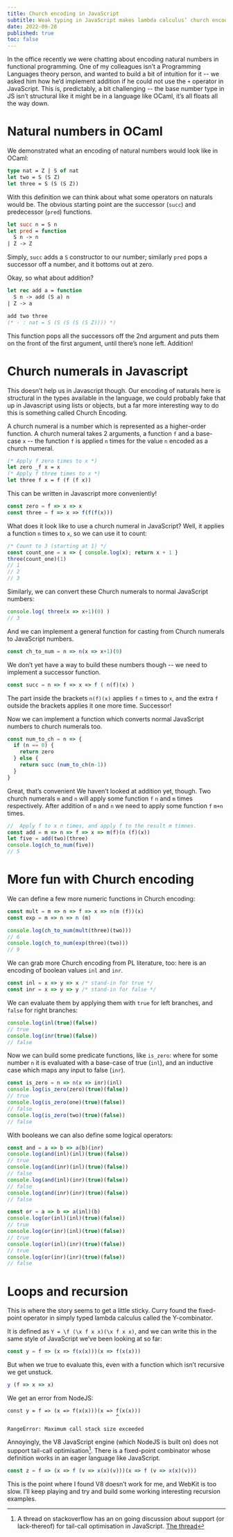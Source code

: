 ```yaml
---
title: Church encoding in JavaScript
subtitle: Weak typing in JavaScript makes lambda calculus’ church encoding a cinch
date: 2022-09-28
published: true
toc: false
---
```


In the office recently we were chatting about encoding natural numbers in functional programming.
One of my colleagues isn’t a Programming Languages theory person, and wanted to build a bit of intuition for it -- we asked him how he’d implement addition if he could not use the `+` operator in JavaScript.
This is, predictably, a bit challenging -- the base number type in JS isn’t structural like it might be in a language like OCaml, it’s all floats all the way down.

# Natural numbers in OCaml
We demonstrated what an encoding of natural numbers would look like in OCaml:

```ocaml
type nat = Z | S of nat
let two = S (S Z)
let three = S (S (S Z))
```


With this definition we can think about what some operators on naturals would be.
The obvious starting point are the successor (`succ`) and predecessor (`pred`) functions.

```ocaml
let succ n = S n
let pred = function 
  S n -> n
| Z -> Z
```

Simply, `succ` adds a `S` constructor to our number; similarly `pred` pops a successor off a number, and it bottoms out at zero.

Okay, so what about addition?

```ocaml
let rec add a = function
  S n -> add (S a) n
| Z -> a

add two three
(* - : nat = S (S (S (S (S Z)))) *)
```

This function pops all the successors off the 2nd argument and puts them on the front of the first argument, until there’s none left.
Addition!

# Church numerals in Javascript

This doesn’t help us in Javascript though.
Our encoding of naturals here is structural in the types available in the language, we could probably fake that up in Javascript using lists or objects, but a far more interesting way to do this is something called Church Encoding.

A church numeral is a number which is represented as a higher-order function.
A church numeral takes 2 arguments, a function `f` and a base-case `x` -- the function `f` is applied `n` times for the value `n` encoded as a church numeral.

```ocaml
(* Apply f zero times to x *)
let zero _f x = x
(* Apply f three times to x *)
let three f x = f (f (f x))
```

This can be written in Javascript more conveniently!

```js
const zero = f => x => x
const three = f => x => f(f(f(x)))
```

What does it look like to use a church numeral in JavaScript?
Well, it applies a function `n` times to `x`, so we can use it to count:

```js
/* Count to 3 (starting at 1) */
const count_one = x => { console.log(x); return x + 1 }
three(count_one)(1)
// 1
// 2
// 3
```

Similarly, we can convert these Church numerals to normal JavaScript numbers:

```js
console.log( three(x => x+1)(0) )
// 3
```

And we can implement a general function for casting from Church numerals to JavaScript numbers.

```js
const ch_to_num = n => n(x => x+1)(0)
```

We don’t yet have a way to build these numbers though -- we need to implement a successor function.

```js
const succ = n => f => x => f ( n(f)(x) )
```

The part inside the brackets `n(f)(x)` applies `f` `n` times to `x`, and the extra `f` outside the brackets applies it one more time.
Successor!

Now we can implement a function which converts normal JavaScript numbers to church numerals too.

```js
const num_to_ch = n => { 
  if (n == 0) { 
    return zero 
  } else { 
    return succ (num_to_ch(n-1))
  }
}
```

Great, that’s convenient
We haven’t looked at addition yet, though.
Two church numerals `m` and `n` will apply some function `f` `n` and `m` times respectively.
After addition of `m` and `n` we need to apply some function `f` `m+n` times.

```js
//  Apply f to x n times, and apply f to the result m timnes.
const add = m => n => f => x => m(f)(n (f)(x))
let five = add(two)(three)
console.log(ch_to_num(five))
// 5
```

# More fun with Church encoding

We can define a few more numeric functions in Church encoding:

```js
const mult = m => n => f => x => n(m (f))(x)
const exp = m => n => n (m)

console.log(ch_to_num(mult(three)(two)))
// 6
console.log(ch_to_num(exp(three)(two)))
// 9
```

We can grab more Church encoding from PL literature, too: here is an encoding of boolean values `inl` and `inr`.

```js
const inl = x => y => x /* stand-in for true */
const inr = x => y => y /* stand-in for false */
```

We can evaluate them by applying them with `true` for left branches, and `false` for right branches:

```js
console.log(inl(true)(false))
// true
console.log(inr(true)(false))
// false
```

Now we can build some predicate functions, like `is_zero`: where for some number `n` it is evaluated with a base-case of true (`inl`), and an inductive case which maps any input to false (`inr`).

```js
const is_zero = n => n(x => inr)(inl)
console.log(is_zero(zero)(true)(false))
// true
console.log(is_zero(one)(true)(false))
// false
console.log(is_zero(two)(true)(false))
// false
```

With booleans we can also define some logical operators:

```js
const and = a => b => a(b)(inr)
console.log(and(inl)(inl)(true)(false))
// true
console.log(and(inr)(inl)(true)(false))
// false
console.log(and(inl)(inr)(true)(false))
// false
console.log(and(inr)(inr)(true)(false))
// false

const or = a => b => a(inl)(b)
console.log(or(inl)(inl)(true)(false))
// true
console.log(or(inr)(inl)(true)(false))
// true
console.log(or(inl)(inr)(true)(false))
// true
console.log(or(inr)(inr)(true)(false))
// false
```

# Loops and recursion

This is where the story seems to get a little sticky.
Curry found the fixed-point operator in simply typed lambda calculus called the Y-combinator.

It is defined as `Y = \f (\x f x x)(\x f x x)`, and we can write this in the same style of JavaScript we’ve been looking at so far:

```js
const y = f => (x => f(x(x)))(x => f(x(x)))
```

But when we true to evaluate this, even with a function which isn’t recursive we get unstuck.

```js
y (f => x => x)
```

We get an error from NodeJS:

```
const y = f => (x => f(x(x)))(x => f(x(x)))
                                   ^

RangeError: Maximum call stack size exceeded
```

Annoyingly, the V8 JavaScript engine (which NodeJS is built on) does not support tail-call optimisation[^1].
There is a fixed-point combinator whose definition works in an eager language like JavaScript.

[^1]: A thread on stackoverflow has an on going discussion about support (or lack-thereof) for tail-call optimisation in JavaScript. [The thread](https://stackoverflow.com/questions/23260390/node-js-tail-call-optimization-possible-or-not)

```js
const z = f => (x => f (v => x(x)(v)))(x => f (v => x(x)(v)))
```

This is the point where I found V8 doesn’t work for me, and WebKit is too slow.
I’ll keep playing and try and build some working interesting recursion examples.

